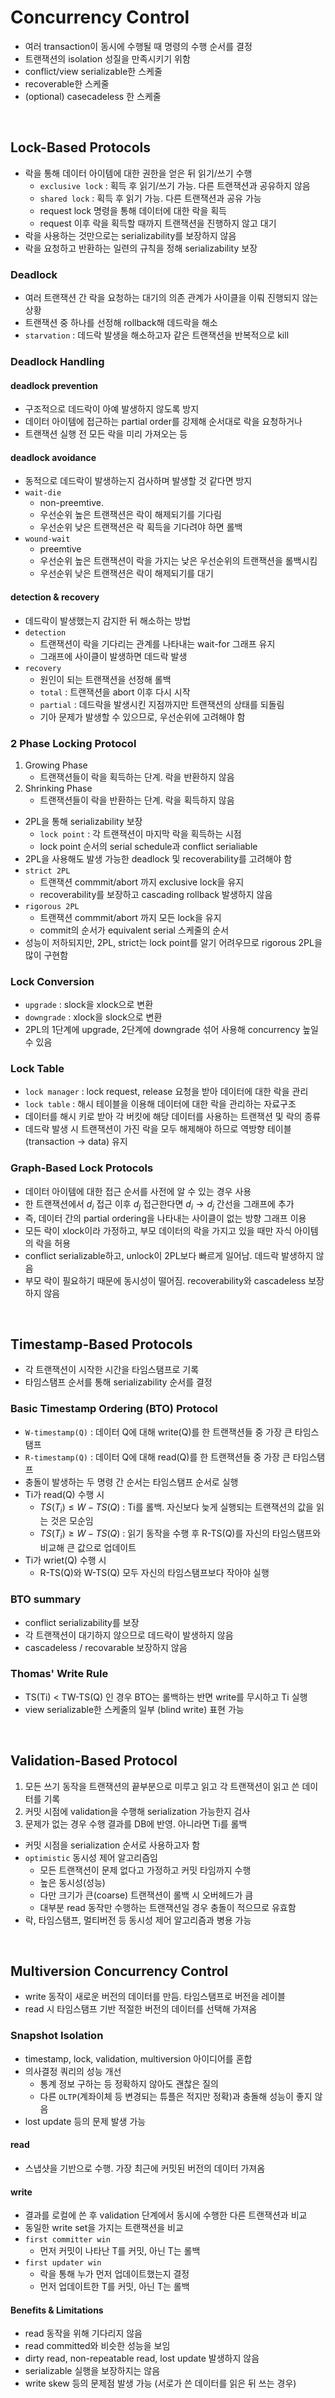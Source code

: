 # Concurrency Control
* 여러 transaction이 동시에 수행될 때 명령의 수행 순서를 결정
* 트랜잭션의 isolation 성질을 만족시키기 위함
* conflict/view serializable한 스케줄
* recoverable한 스케줄
* (optional) casecadeless 한 스케줄

<br/>

## Lock-Based Protocols
* 락을 통해 데이터 아이템에 대한 권한을 얻은 뒤 읽기/쓰기 수행
    * `exclusive lock` : 획득 후 읽기/쓰기 가능. 다른 트랜잭션과 공유하지 않음
    * `shared lock` : 획득 후 읽기 가능. 다른 트랜잭션과 공유 가능
    * request lock 명령을 통해 데이터에 대한 락을 획득
    * request 이후 락을 획득할 때까지 트랜잭션을 진행하지 않고 대기
* 락을 사용하는 것만으로는 serializability를 보장하지 않음
* 락을 요청하고 반환하는 일련의 규칙을 정해 serializability 보장

### Deadlock
* 여러 트랜잭션 간 락을 요청하는 대기의 의존 관계가 사이클을 이뤄 진행되지 않는 상황
* 트랜잭션 중 하나를 선정해 rollback해 데드락을 해소
* `starvation` : 데드락 발생을 해소하고자 같은 트랜잭션을 반복적으로 kill

### Deadlock Handling
#### deadlock prevention
* 구조적으로 데드락이 아예 발생하지 않도록 방지
* 데이터 아이템에 접근하는 partial order를 강제해 순서대로 락을 요청하거나 
* 트랜잭션 실행 전 모든 락을 미리 가져오는 등

#### deadlock avoidance
* 동적으로 데드락이 발생하는지 검사하며 발생할 것 같다면 방지
* `wait-die`
    * non-preemtive. 
    * 우선순위 높은 트랜잭션은 락이 해제되기를 기다림
    * 우선순위 낮은 트랜잭션은 락 획득을 기다려야 하면 롤백
* `wound-wait`
    * preemtive
    * 우선순위 높은 트랜잭션이 락을 가지는 낮은 우선순위의 트랜잭션을 롤백시킴
    * 우선순위 낮은 트랜잭션은 락이 해제되기를 대기

#### detection & recovery
* 데드락이 발생했는지 감지한 뒤 해소하는 방법
* `detection`
    * 트랜잭션이 락을 기다리는 관계를 나타내는 wait-for 그래프 유지
    * 그래프에 사이클이 발생하면 데드락 발생
* `recovery`
    * 원인이 되는 트랜잭션을 선정해 롤백
    * `total` : 트랜잭션을 abort 이후 다시 시작
    * `partial` : 데드락을 발생시킨 지점까지만 트랜잭션의 상태를 되돌림
    * 기아 문제가 발생할 수 있으므로, 우선순위에 고려해야 함

### 2 Phase Locking Protocol
1. Growing Phase
    * 트랜잭션들이 락을 획득하는 단계. 락을 반환하지 않음
2. Shrinking Phase
    * 트랜잭션들이 락을 반환하는 단계. 락을 획득하지 않음
* 2PL을 통해 serializability 보장
    * `lock point` : 각 트랜잭션이 마지막 락을 획득하는 시점
    * lock point 순서의 serial schedule과 conflict serialiable
* 2PL을 사용해도 발생 가능한 deadlock 및 recoverability를 고려해야 함
* `strict 2PL`
    * 트랜잭션 commmit/abort 까지 exclusive lock을 유지
    * recoverability를 보장하고 cascading rollback 발생하지 않음
* `rigorous 2PL`
    * 트랜잭션 commmit/abort 까지 모든 lock을 유지
    * commit의 순서가 equivalent serial 스케줄의 순서
* 성능이 저하되지만, 2PL, strict는 lock point를 알기 어려우므로 rigorous 2PL을 많이 구현함

### Lock Conversion
* `upgrade` : slock을 xlock으로 변환
* `downgrade` : xlock을 slock으로 변환
* 2PL의 1단계에 upgrade, 2단계에 downgrade 섞어 사용해 concurrency 높일 수 있음

### Lock Table
* `lock manager` : lock request, release 요청을 받아 데이터에 대한 락을 관리
* `lock table` : 해시 테이블을 이용해 데이터에 대한 락을 관리하는 자료구조
* 데이터를 해시 키로 받아 각 버킷에 해당 데이터를 사용하는 트랜잭션 및 락의 종류
* 데드락 발생 시 트랜잭션이 가진 락을 모두 해제해야 하므로 역방향 테이블(transaction -> data) 유지

### Graph-Based Lock Protocols
* 데이터 아이템에 대한 접근 순서를 사전에 알 수 있는 경우 사용
* 한 트랜잭션에서 $d_i$ 접근 이후 $d_j$ 접근한다면 $d_i \rightarrow d_j$ 간선을 그래프에 추가
* 즉, 데이터 간의 partial ordering을 나타내는 사이클이 없는 방향 그래프 이용
* 모든 락이 xlock이라 가정하고, 부모 데이터의 락을 가지고 있을 때만 자식 아이템의 락을 허용
* conflict serializable하고, unlock이 2PL보다 빠르게 일어남. 데드락 발생하지 않음
* 부모 락이 필요하기 때문에 동시성이 떨어짐. recoverability와 cascadeless 보장하지 않음

<br/>

## Timestamp-Based Protocols
* 각 트랜잭션이 시작한 시간을 타임스탬프로 기록
* 타임스탬프 순서를 통해 serializability 순서를 결정

### Basic Timestamp Ordering (BTO) Protocol
* `W-timestamp(Q)` : 데이터 Q에 대해 write(Q)를 한 트랜잭션들 중 가장 큰 타임스탬프
* `R-timestamp(Q)` : 데이터 Q에 대해 read(Q)를 한 트랜잭션들 중 가장 큰 타임스탬프
* 충돌이 발생하는 두 명령 간 순서는 타임스탬프 순서로 실행
* Ti가 read(Q) 수행 시
    * $TS(T_i) \le W-TS(Q)$ : Ti를 롤백. 자신보다 늦게 실행되는 트랜잭션의 값을 읽는 것은 모순임
    * $TS(T_i) \ge W-TS(Q)$ : 읽기 동작을 수행 후 R-TS(Q)를 자신의 타임스탬프와 비교해 큰 값으로 업데이트
* Ti가 wriet(Q) 수행 시
    * R-TS(Q)와 W-TS(Q) 모두 자신의 타임스탬프보다 작아야 실행

### BTO summary
* conflict serializability를 보장
* 각 트랜잭션이 대기하지 않으므로 데드락이 발생하지 않음
* cascadeless / recovarable 보장하지 않음

### Thomas' Write Rule
* TS(Ti) < TW-TS(Q) 인 경우 BTO는 롤백하는 반면 write를 무시하고 Ti 실행
* view serializable한 스케줄의 일부 (blind write) 표현 가능

<br/>

## Validation-Based Protocol
1. 모든 쓰기 동작을 트랜잭션의 끝부분으로 미루고 읽고 각 트랜잭션이 읽고 쓴 데이터를 기록
2. 커밋 시점에 validation을 수행해 serialization 가능한지 검사
3. 문제가 없는 경우 수행 결과를 DB에 반영. 아니라면 Ti를 롤백
* 커밋 시점을 serialization 순서로 사용하고자 함
* `optimistic` 동시성 제어 알고리즘임
    * 모든 트랜잭션이 문제 없다고 가정하고 커밋 타임까지 수행
    * 높은 동시성(성능)
    * 다만 크기가 큰(coarse) 트랜잭션이 롤백 시 오버헤드가 큼
    * 대부분 read 동작만 수행하는 트랜잭션일 경우 충돌이 적으므로 유효함
* 락, 타임스탬프, 멀티버전 등 동시성 제어 알고리즘과 병용 가능


<br>

## Multiversion Concurrency Control
* write 동작이 새로운 버전의 데이터를 만듬. 타임스탬프로 버전을 레이블
* read 시 타임스탬프 기반 적절한 버전의 데이터를 선택해 가져옴

### Snapshot Isolation
* timestamp, lock, validation, multiversion 아이디어를 혼합
* 의사결정 쿼리의 성능 개선
    * 통계 정보 구하는 등 정확하지 않아도 괜찮은 질의
    * 다른 `OLTP`(계좌이체 등 변경되는 튜플은 적지만 정확)과 충돌해 성능이 좋지 않음
* lost update 등의 문제 발생 가능

#### read
* 스냅샷을 기반으로 수행. 가장 최근에 커밋된 버전의 데이터 가져옴

#### write
* 결과를 로컬에 쓴 후 validation 단계에서 동시에 수행한 다른 트랜잭션과 비교
* 동일한 write set을 가지는 트랜잭션을 비교
* `first committer win`
    * 먼저 커밋이 나타난 T를 커밋, 아닌 T는 롤백
* `first updater win`
    * 락을 통해 누가 먼저 업데이트했는지 결정
    * 먼저 업데이트한 T를 커밋, 아닌 T는 롤백

#### Benefits & Limitations
* read 동작을 위해 기다리지 않음
* read committed와 비슷한 성능을 보임
* dirty read, non-repeatable read, lost update 발생하지 않음
* serializable 실행을 보장하지는 않음
* write skew 등의 문제점 발생 가능 (서로가 쓴 데이터를 읽은 뒤 쓰는 경우)